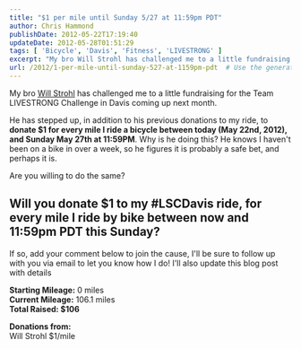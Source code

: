 ```yaml
---
title: "$1 per mile until Sunday 5/27 at 11:59pm PDT"
author: Chris Hammond
publishDate: 2012-05-22T17:19:40
updateDate: 2012-05-28T01:51:29
tags: [ 'Bicycle', 'Davis', 'Fitness', 'LIVESTRONG' ]
excerpt: "My bro Will Strohl has challenged me to a little fundraising for the Team LIVESTRONG Challenge in Davis coming up next month. He has stepped up, in addition to his previous donations to my ride, to donate $1 for every mile I ride a bicycle between today (May 22nd, 2012), and Sunday May 27th at 11:59PM. Why is he doing this? He knows I haven't been on a bike in over a week, so he figures it is probably a safe bet, and perhaps it is. Are you willing to do the same?  Will you donate $1 to my #LSCDavis ride, for every mile I ride by bike between now and 11:59pm PDT this Sunday?  If so, add your comment below to join the cause, I'll be sure to follow up with you via email to let you know how I do! I'll also update this blog post with details Starting Mileage: 0 miles    Current Mileage:&nbsp;106.1 miles     Total Raised: $106 Donations from:     Will Strohl $1/mile"
url: /2012/1-per-mile-until-sunday-527-at-1159pm-pdt  # Use the generated URL with year
---
```

<p>My bro <a href="https://www.dotnetnuke.com/Resources/Blogs/tabid/825/BlogID/239/Default.aspx" target="_blank">Will Strohl</a> has challenged me to a little fundraising for the Team LIVESTRONG Challenge in Davis coming up next month.</p> <p>He has stepped up, in addition to his previous donations to my ride, to <strong>donate $1 for every mile I ride a bicycle between today (May 22nd, 2012), and Sunday May 27th at 11:59PM</strong>. Why is he doing this? He knows I haven't been on a bike in over a week, so he figures it is probably a safe bet, and perhaps it is.</p> <p>Are you willing to do the same? </p> <h2>Will you donate $1 to my #LSCDavis ride, for every mile I ride by bike between now and 11:59pm PDT this Sunday? </h2> <p>If so, add your comment below to join the cause, I'll be sure to follow up with you via email to let you know how I do! I'll also update this blog post with details</p> <p><strong>Starting Mileage:</strong> 0 miles   <br /> <strong>Current Mileage:</strong>&nbsp;106.1 miles    <br /> <strong>Total Raised: $106</strong></p> <p><strong>Donations from:    </strong><br /> Will Strohl $1/mile</p>
